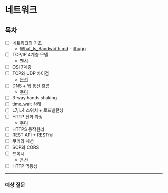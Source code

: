 # 네트워크

## 목차


- [ ] 네트워크의 기초
    - [What_Is_Bandwidth.md](https://github.com/Fancy96/CS_Study/blob/main/Network/01_What_Is_Bandwidth.md) - [jthugg](https://github.com/jthugg)
- [ ] TCP/IP 4계층 모델
    - [팬시](https://github.com/Fancy96/CS_Study/blob/main/Network/TCP-IP-4%EA%B3%84%EC%B8%B5-%EB%AA%A8%EB%8D%B8-%ED%8C%AC%EC%8B%9C.md)
- [ ] OSI 7계층
- [ ] TCP와 UDP 차이점
    - [은선](https://github.com/Fancy96/CS_Study/blob/main/Network/TCP_and_UDP.md)
- [ ] DNS + 웹 통신 흐름
    - [주디](https://github.com/Fancy96/CS_Study/blob/main/Network/DNS_and_Network-flow.md)
- [ ] 3-way hands shaking
- [ ] time_wait 상태
- [ ] L7, L4 스위치 + 로드밸런싱
- [ ] HTTP 진화 과정 
    - [주디](https://github.com/Fancy96/CS_Study/blob/main/Network/HTTP.md)
- [ ] HTTPS 동작원리
- [ ] REST API + RESTful
- [ ] 쿠키와 세션 
- [ ] SOP와 CORS 
- [ ] 프록시
    - [은선](https://github.com/Fancy96/CS_Study/blob/main/Network/Proxy_Server.md)
- [ ] HTTP 멱등성

---

### 예상 질문
